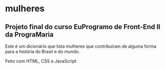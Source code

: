 # mulheres
## Projeto final do curso EuProgramo de Front-End II da PrograMaria

Este é um dicionário que lista mulheres que contribuiram de alguma
forma para a história do Brasil e do mundo.

Feito com HTML, CSS e JavaScript
